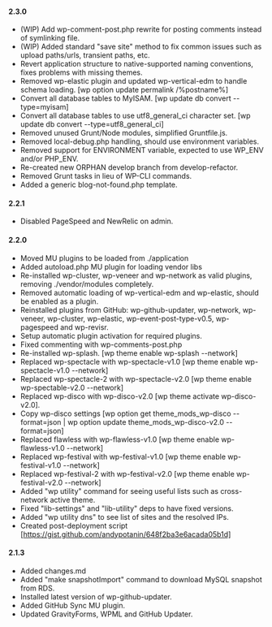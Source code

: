 #### 2.3.0
* (WIP) Add wp-comment-post.php rewrite for posting comments instead of symlinking file.
* (WIP) Added standard "save site" method to fix common issues such as upload paths/urls, transient paths, etc.
* Revert application structure to native-supported naming conventions, fixes problems with missing themes.
* Removed wp-elastic plugin and updated wp-vertical-edm to handle schema loading. [wp option update permalink /%postname%]
* Convert all database tables to MyISAM. [wp update db convert --type=myisam]
* Convert all database tables to use utf8_general_ci character set. [wp update db convert --type=utf8_general_ci]
* Removed unused Grunt/Node modules, simplified Gruntfile.js.
* Removed local-debug.php handling, should use environment variables.
* Removed support for ENVIRONMENT variable, expected to use WP_ENV and/or PHP_ENV.
* Re-created new ORPHAN develop branch from develop-refactor.
* Removed Grunt tasks in lieu of WP-CLI commands.
* Added a generic blog-not-found.php template.

#### 2.2.1
* Disabled PageSpeed and NewRelic on admin.

#### 2.2.0
* Moved MU plugins to be loaded from ./application
* Added autoload.php MU plugin for loading vendor libs
* Re-installed wp-cluster, wp-veneer and wp-network as valid plugins, removing ./vendor/modules completely.
* Removed automatic loading of wp-vertical-edm and wp-elastic, should be enabled as a plugin.
* Reinstalled plugins from GitHub: wp-github-updater, wp-network, wp-veneer, wp-cluster, wp-elastic, wp-event-post-type-v0.5, wp-pagespeed and wp-revisr.
* Setup automatic plugin activation for required plugins.
* Fixed commenting with wp-comments-post.php
* Re-installed wp-splash. [wp theme enable wp-splash --network]
* Replaced wp-spectacle with wp-spectacle-v1.0 [wp theme enable wp-spectacle-v1.0 --network]
* Replaced wp-spectacle-2 with wp-spectacle-v2.0 [wp theme enable wp-spectable-v2.0 --network]
* Replaced wp-disco with wp-disco-v2.0 [wp theme activate wp-disco-v2.0].
* Copy wp-disco settings [wp option get theme_mods_wp-disco --format=json | wp option update theme_mods_wp-disco-v2.0 --format=json]
* Replaced flawless with wp-flawless-v1.0 [wp theme enable wp-flawless-v1.0 --network]
* Replaced wp-festival with wp-festival-v1.0 [wp theme enable wp-festival-v1.0 --network]
* Replaced wp-festival-2 with wp-festival-v2.0 [wp theme enable wp-festival-v2.0 --network]
* Added "wp utility" command for seeing useful lists such as cross-network active theme.
* Fixed "lib-settings" and "lib-utility" deps to have fixed versions.
* Added "wp utility dns" to see list of sites and the resolved IPs.
* Created post-deployment script [https://gist.github.com/andypotanin/648f2ba3e6acada05b1d]

#### 2.1.3
* Added changes.md
* Added "make snapshotImport" command to download MySQL snapshot from RDS.
* Installed latest version of wp-github-updater.
* Added GitHub Sync MU plugin.
* Updated GravityForms, WPML and GitHub Updater.
